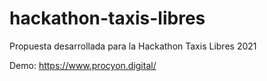# hackathon-taxis-libres
Propuesta desarrollada para la Hackathon Taxis Libres 2021

Demo: https://www.procyon.digital/
